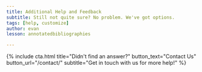 ```yaml
---
title: Additional Help and Feedback
subtitle: Still not quite sure? No problem. We've got options.
tags: [help, customize]
author: evan
lesson: annotatedbibliographies

---
```


{% include cta.html title="Didn't find an answer?" button_text="Contact Us" button_url="/contact/" subtitle="Get in touch with us for more help!" %}

